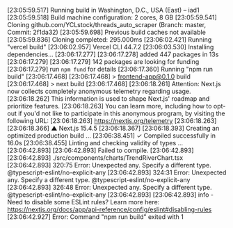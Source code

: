 [23:05:59.517] Running build in Washington, D.C., USA (East) – iad1
[23:05:59.518] Build machine configuration: 2 cores, 8 GB
[23:05:59.541] Cloning github.com/YCLstock/threads_auto_scraper (Branch: master, Commit: 2f1da32)
[23:05:59.698] Previous build caches not available
[23:05:59.836] Cloning completed: 295.000ms
[23:06:02.421] Running "vercel build"
[23:06:02.957] Vercel CLI 44.7.2
[23:06:03.530] Installing dependencies...
[23:06:17.277] 
[23:06:17.278] added 447 packages in 13s
[23:06:17.279] 
[23:06:17.279] 142 packages are looking for funding
[23:06:17.279]   run `npm fund` for details
[23:06:17.360] Running "npm run build"
[23:06:17.468] 
[23:06:17.468] > frontend-app@0.1.0 build
[23:06:17.468] > next build
[23:06:17.468] 
[23:06:18.261] Attention: Next.js now collects completely anonymous telemetry regarding usage.
[23:06:18.262] This information is used to shape Next.js' roadmap and prioritize features.
[23:06:18.263] You can learn more, including how to opt-out if you'd not like to participate in this anonymous program, by visiting the following URL:
[23:06:18.263] https://nextjs.org/telemetry
[23:06:18.263] 
[23:06:18.366]    ▲ Next.js 15.4.5
[23:06:18.367] 
[23:06:18.393]    Creating an optimized production build ...
[23:06:38.451]  ✓ Compiled successfully in 16.0s
[23:06:38.455]    Linting and checking validity of types ...
[23:06:42.893] 
[23:06:42.893] Failed to compile.
[23:06:42.893] 
[23:06:42.893] ./src/components/charts/TrendRiverChart.tsx
[23:06:42.893] 320:75  Error: Unexpected any. Specify a different type.  @typescript-eslint/no-explicit-any
[23:06:42.893] 324:31  Error: Unexpected any. Specify a different type.  @typescript-eslint/no-explicit-any
[23:06:42.893] 326:48  Error: Unexpected any. Specify a different type.  @typescript-eslint/no-explicit-any
[23:06:42.893] 
[23:06:42.893] info  - Need to disable some ESLint rules? Learn more here: https://nextjs.org/docs/app/api-reference/config/eslint#disabling-rules
[23:06:42.927] Error: Command "npm run build" exited with 1